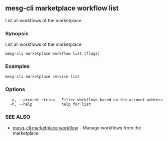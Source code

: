 ## mesg-cli marketplace workflow list

List all workflows of the marketplace

### Synopsis

List all workflows of the marketplace

```
mesg-cli marketplace workflow list [flags]
```

### Examples

```
mesg-cli marketplace service list
```

### Options

```
  -a, --account string   Filter workflows based on the account address
  -h, --help             help for list
```

### SEE ALSO

* [mesg-cli marketplace workflow](mesg-cli_marketplace_workflow.md)	 - Manage workflows from the marketplace

